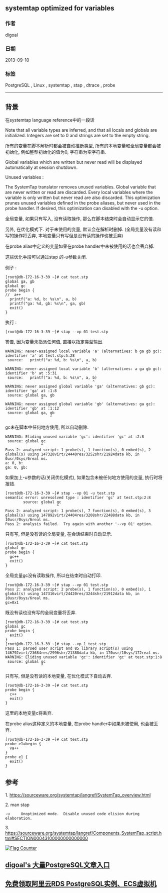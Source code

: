 ## systemtap optimized for variables  
                                                                         
### 作者                                                                         
digoal                                                                         
                                                                         
### 日期                                                                         
2013-09-10                                                                       
                                                                         
### 标签                                                                         
PostgreSQL , Linux , systemtap , stap , dtrace , probe                 
                                                                         
----                                                                         
                                                                         
## 背景                  
在systemtap language reference中的一段话  
  
Note that all variable types are inferred, and that all locals and globals are initialized. Integers are set to 0 and strings are set to the empty string.  
  
所有的变量在脚本解析时都会被自动推断类型, 所有的本地变量和全局变量都会被初始化, 例如整型初始化的值为0, 字符串为空字符串.  
  
Global variables which are written but never read will be displayed automatically at session shutdown.  
  
Unused variables :   
  
The SystemTap translator removes unused variables. Global variable that are never written or read are discarded. Every local variables where the variable is only written but never read are also discarded. This optimization prunes unused variables defined in the probe aliases, but never used in the probe handler. If desired, this optimization can disabled with the -u option.  
  
全局变量, 如果只有写入, 没有读取操作, 那么在脚本结束时会自动显示它的值.  
  
另外, 在优化模式下. 对于未使用的变量, 默认会在解析时删掉. (全局变量没有读和写的操作将丢弃, 本地变量只有写但是没有读的操作也被丢弃)  
  
在probe alias中定义的变量如果在probe handler中未被使用的话也会丢弃掉.  
  
这些优化手段可以通过stap 的-u参数关闭.  
  
例子 :   
  
```  
[root@db-172-16-3-39 ~]# cat test.stp  
global ga, gb  
global gc  
probe begin {  
//  a++  
  printf("a: %d, b: %s\n", a, b)  
  printf("ga: %d, gb: %s\n", ga, gb)  
  exit()  
}  
```  
  
执行 :   
  
```  
[root@db-172-16-3-39 ~]# stap --vp 01 test.stp   
```  
  
警告, 因为变量未指派任何值, 直接以指定类型输出.  
  
```  
WARNING: never-assigned local variable 'a' (alternatives: b ga gb gc): identifier 'a' at test.stp:5:28  
 source:   printf("a: %d, b: %s\n", a, b)  
                                    ^  
WARNING: never-assigned local variable 'b' (alternatives: a ga gb gc): identifier 'b' at :5:31  
 source:   printf("a: %d, b: %s\n", a, b)  
                                       ^  
WARNING: never assigned global variable 'ga' (alternatives: gb gc): identifier 'ga' at :1:8  
 source: global ga, gb  
                ^  
WARNING: never assigned global variable 'gb' (alternatives: ga gc): identifier 'gb' at :1:12  
 source: global ga, gb  
                    ^  
```  
  
gc未在脚本中任何地方使用, 所以自动删除.  
  
```  
WARNING: Eliding unused variable 'gc': identifier 'gc' at :2:8  
 source: global gc  
                ^  
Pass 2: analyzed script: 1 probe(s), 1 function(s), 0 embed(s), 2 global(s) using 147328virt/24440res/3252shr/21924data kb, in 0usr/0sys/6real ms.  
a: 0, b:   
ga: 0, gb:   
```  
  
如果加上-u参数的话(关闭优化模式), 如果包含未被任何地方使用的变量, 执行时将报错.  
  
```  
[root@db-172-16-3-39 ~]# stap --vp 01 -u test.stp   
semantic error: unresolved type : identifier 'gc' at test.stp:2:8  
        source: global gc  
                       ^  
Pass 2: analyzed script: 1 probe(s), 7 function(s), 0 embed(s), 3 global(s) using 147892virt/24404res/3208shr/22488data kb, in 10usr/0sys/6real ms.  
Pass 2: analysis failed.  Try again with another '--vp 01' option.  
```  
  
只有写, 但是没有读的全局变量, 在会话结束时自动显示.  
  
```  
[root@db-172-16-3-39 ~]# cat test.stp   
global gc  
probe begin {  
  gc++  
  exit()  
}  
```  
  
全局变量gc没有读取操作, 所以在结束时自动打印.  
  
```  
[root@db-172-16-3-39 ~]# stap --vp 01 test.stp   
Pass 2: analyzed script: 2 probe(s), 1 function(s), 0 embed(s), 1 global(s) using 147316virt/24420res/3244shr/21912data kb, in 10usr/0sys/6real ms.  
gc=0x1  
```  
  
既没有读也没有写的全局变量将丢弃.  
  
```  
[root@db-172-16-3-39 ~]# cat test.stp  
global gc  
probe begin {  
  exit()  
}  
[root@db-172-16-3-39 ~]# stap --vp 1 test.stp  
Pass 1: parsed user script and 85 library script(s) using 146792virt/23684res/2996shr/21388data kb, in 170usr/10sys/172real ms.  
WARNING: Eliding unused variable 'gc': identifier 'gc' at test.stp:1:8  
 source: global gc  
                ^  
```  
  
只有写, 但是没有读的本地变量, 在优化模式下自动丢弃.  
  
```  
[root@db-172-16-3-39 ~]# cat test.stp  
probe begin {  
  c++  
  exit()  
}  
```  
  
这里的本地变量c将丢弃.  
  
在probe alias这种定义的本地变量, 在probe handler中如果未被使用, 也会被丢弃.  
  
```  
[root@db-172-16-3-39 ~]# cat test.stp  
probe e1=begin {  
  va++  
}  
probe e1 {  
  exit()  
}  
```  
  
## 参考  
1\. https://sourceware.org/systemtap/langref/SystemTap_overview.html  
  
2\. man stap  
  
```  
-u     Unoptimized mode.  Disable unused code elision during elaboration.  
```  
  
3\. https://sourceware.org/systemtap/langref/Components_SystemTap_script.html#SECTION00043100000000000000  
    
  
<a rel="nofollow" href="http://info.flagcounter.com/h9V1"  ><img src="http://s03.flagcounter.com/count/h9V1/bg_FFFFFF/txt_000000/border_CCCCCC/columns_2/maxflags_12/viewers_0/labels_0/pageviews_0/flags_0/"  alt="Flag Counter"  border="0"  ></a>  
  
  
  
  
  
  
## [digoal's 大量PostgreSQL文章入口](https://github.com/digoal/blog/blob/master/README.md "22709685feb7cab07d30f30387f0a9ae")
  
  
## [免费领取阿里云RDS PostgreSQL实例、ECS虚拟机](https://free.aliyun.com/ "57258f76c37864c6e6d23383d05714ea")
  
